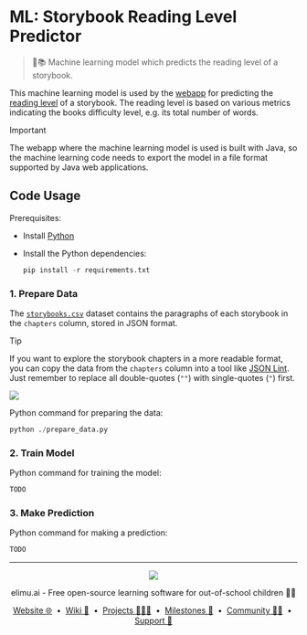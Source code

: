 # ML: Storybook Reading Level Predictor

> 🤖📚 Machine learning model which predicts the reading level of a storybook.

This machine learning model is used by the [webapp](https://github.com/elimu-ai/webapp) for predicting the [reading level](https://github.com/elimu-ai/model/blob/main/src/main/java/ai/elimu/model/v2/enums/ReadingLevel.java) of a storybook. The reading level is based on various metrics indicating the books difficulty level, e.g. its total number of words.

> [!IMPORTANT]
> The webapp where the machine learning model is used is built with Java, so the machine learning code needs to export the model in a file format supported by Java web applications.

## Code Usage

Prerequisites:

- Install [Python](https://www.python.org/)
- Install the Python dependencies:

  ```python
  pip install -r requirements.txt
  ```

### 1. Prepare Data

The [`storybooks.csv`](https://github.com/elimu-ai/webapp/blob/main/src/main/resources/db/content_PROD/hin/storybooks.csv) dataset contains the paragraphs of each storybook in the `chapters` column, stored in JSON format.

> [!TIP]
> If you want to explore the storybook chapters in a more readable format, you can copy the data from the `chapters` column into a tool like [JSON Lint](https://jsonlint.com/). Just remember to replace all double-quotes (`""`) with single-quotes (`"`) first.
> 
> <kbd>![](https://github.com/user-attachments/assets/e03132e1-f1fd-43ee-acd3-d17929a87639)</kbd>

Python command for preparing the data:

```python
python ./prepare_data.py
```

### 2. Train Model

Python command for training the model:

```python
TODO
```

### 3. Make Prediction

Python command for making a prediction:

```python
TODO
```

---

<p align="center">
  <img src="https://github.com/elimu-ai/webapp/blob/main/src/main/webapp/static/img/logo-text-256x78.png" />
</p>
<p align="center">
  elimu.ai - Free open-source learning software for out-of-school children 🚀✨
</p>
<p align="center">
  <a href="https://elimu.ai">Website 🌐</a>
  &nbsp;•&nbsp;
  <a href="https://github.com/elimu-ai/wiki#readme">Wiki 📃</a>
  &nbsp;•&nbsp;
  <a href="https://github.com/orgs/elimu-ai/projects?query=is%3Aopen">Projects 👩🏽‍💻</a>
  &nbsp;•&nbsp;
  <a href="https://github.com/elimu-ai/wiki/milestones">Milestones 🎯</a>
  &nbsp;•&nbsp;
  <a href="https://github.com/elimu-ai/wiki#open-source-community">Community 👋🏽</a>
  &nbsp;•&nbsp;
  <a href="https://www.drips.network/app/drip-lists/41305178594442616889778610143373288091511468151140966646158126636698">Support 💜</a>
</p>
